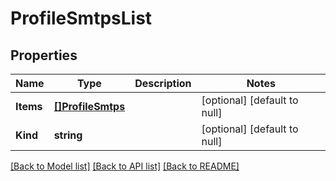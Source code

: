 # ProfileSmtpsList

## Properties
Name | Type | Description | Notes
------------ | ------------- | ------------- | -------------
**Items** | [**[]ProfileSmtps**](profile_smtps.md) |  | [optional] [default to null]
**Kind** | **string** |  | [optional] [default to null]

[[Back to Model list]](../README.md#documentation-for-models) [[Back to API list]](../README.md#documentation-for-api-endpoints) [[Back to README]](../README.md)


